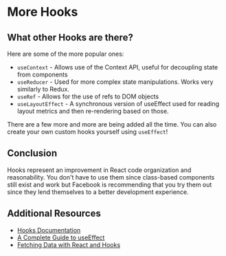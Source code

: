 # More Hooks

## What other Hooks are there?

Here are some of the more popular ones:

* `useContext` - Allows use of the Context API, useful for decoupling state from components
* `useReducer` - Used for more complex state manipulations. Works very similarly to Redux.
* `useRef` - Allows for the use of refs to DOM objects
* `useLayoutEffect` - A synchronous version of useEffect used for reading layout metrics and then re-rendering based on those.

There are a few more and more are being added all the time. You can also create your own custom hooks yourself using `useEffect`!

## Conclusion

Hooks represent an improvement in React code organization and reasonability. You don't have to use them since class-based components still exist and work but Facebook is recommending that you try them out since they lend themselves to a better development experience.

## Additional Resources

* [Hooks Documentation](https://reactjs.org/docs/hooks-intro.html)
* [A Complete Guide to useEffect](https://overreacted.io/a-complete-guide-to-useeffect/)
* [Fetching Data with React and Hooks](https://www.robinwieruch.de/react-hooks-fetch-data)

